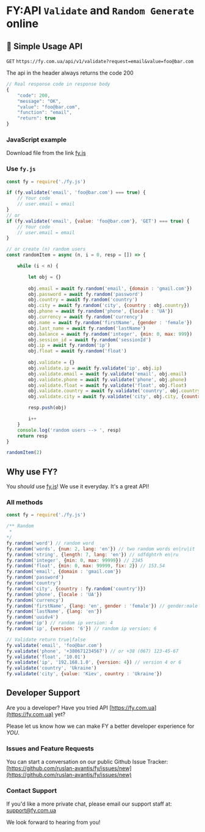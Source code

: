 # FY:API `Validate` and `Random Generate` online

## :rocket: Simple Usage API

`GET` `https://fy.com.ua/api/v1/validate?request=email&value=foo@bar.com`

The api in the header always returns the code 200
```js
// Real response code in response body
{
    "code": 200,
    "message": "OK",
    "value": "foo@bar.com",
    "function": "email",
    "return": true
}
```

### JavaScript example

Download file from the link [fy.js](./fy.js)

### Use `fy.js`

```js
const fy = require('./fy.js')

if (fy.validate('email', 'foo@bar.com') === true) {
    // Your code
    // user.email = email
}
// or
if (fy.validate('email', {value: 'foo@bar.com'}, 'GET') === true) {
    // Your code
    // user.email = email
}

// or create (n) random users
const randomItem = async (n, i = 0, resp = []) => {

    while (i < n) {

        let obj = {}
        
        obj.email = await fy.random('email', {domain : 'gmail.com'})
        obj.password = await fy.random('password')
        obj.country = await fy.random('country')
        obj.city = await fy.random('city', {country : obj.country})
        obj.phone = await fy.random('phone', {locale : 'UA'})
        obj.currency = await fy.random('currency')
        obj.name = await fy.random('firstName', {gender : 'female'})
        obj.last_name = await fy.random('lastName')
        obj.balance = await fy.random('integer', {min: 0, max: 999})
        obj.session_id = await fy.random('sessionId')
        obj.ip = await fy.random('ip')
        obj.float = await fy.random('float')
        
        obj.validate = {}
        obj.validate.ip = await fy.validate('ip', obj.ip)
        obj.validate.email = await fy.validate('email', obj.email)
        obj.validate.phone = await fy.validate('phone', obj.phone)
        obj.validate.float = await fy.validate('float', obj.float)
        obj.validate.country = await fy.validate('country', obj.country)
        obj.validate.city = await fy.validate('city', obj.city, {country: obj.country})

        resp.push(obj)

        i++
    }
    console.log('random users --> ', resp)
    return resp
}

randomItem(2)

```

## Why use FY?

You *should* use [fy.js](https://github.com/ruslan-avantis/fy)! We use it everyday. It's a great API!

### All methods

```js
const fy = require('./fy.js')

/** Random
 * 
*/
fy.random('word') // random word
fy.random('words', {num: 2, lang: 'en'}) // two random words en|ru|it
fy.random('string', {length: 7, lang: 'en'}) // sdfdghtrh en|ru
fy.random('integer', {min: 0, max: 99999}) // 2345
fy.random('float', {min: 0, max: 99999, fix: 2}) // 153.54
fy.random('email', {domain : 'gmail.com'})
fy.random('password')
fy.random('country')
fy.random('city', {country : fy.random('country')})
fy.random('phone', {locale : 'UA'})
fy.random('currency')
fy.random('firstName', {lang: 'en', gender : 'female'}) // gender:male|female
fy.random('lastName', {lang: 'en'})
fy.random('uuidv4')
fy.random('ip') // random ip version: 4
fy.random('ip', {version: '6'}) // random ip version: 6

// Validate return true|false
fy.validate('email', 'foo@bar.com')
fy.validate('phone', '+380671234567') // or +38 (067) 123-45-67
fy.validate('float', '10.01')
fy.validate('ip', '192.168.1.0', {version: 4}) // version 4 or 6
fy.validate('country', 'Ukraine')
fy.validate('city', {value: 'Kiev', country : 'Ukraine'})

```

## Developer Support

Are you a developer? Have you tried API [https://fy.com.ua](https://fy.com.ua) yet? 

Please let us know how we can make FY a better developer experience for *YOU*.

### Issues and Feature Requests

You can start a conversation on our public Github Issue Tracker: [https://github.com/ruslan-avantis/fy/issues/new](https://github.com/ruslan-avantis/fy/issues/new)

### Contact Support

If you'd like a more private chat, please email our support staff at: [support@fy.com.ua](support@fy.com.ua)

We look forward to hearing from you!